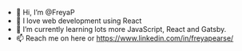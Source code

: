 - 👋 Hi, I’m @FreyaP
- 👀 I love web development using React
- 🌱 I’m currently learning lots more JavaScript, React and Gatsby.
- 📫 Reach me on here or https://www.linkedin.com/in/freyapearse/ 

<!---
FreyaP/FreyaP is a ✨ special ✨ repository because its `README.md` (this file) appears on your GitHub profile.
You can click the Preview link to take a look at your changes.
--->
